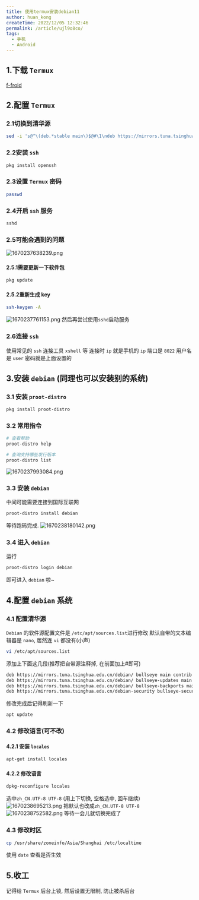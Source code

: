 ```yaml
---
title: 使用termux安装debian11
author: huan_kong
createTime: 2022/12/05 12:32:46
permalink: /article/ujl9o8co/
tags:
  - 手机
  - Android
---
```


## 1.下载 `Termux`

[f-froid](https://f-droid.org/packages/com.termux/)

## 2.配置 `Termux`

### 2.1切换到清华源

``` bash
sed -i 's@^\(deb.*stable main\)$@#\1\ndeb https://mirrors.tuna.tsinghua.edu.cn/termux/termux-packages-24 stable main@' $PREFIX/etc/apt/sources.list
```

### 2.2安装 `ssh`

``` bash
pkg install openssh
```

### 2.3设置 `Termux` 密码

``` bash
passwd
```

### 2.4开启 `ssh` 服务

``` bash
sshd
```

### 2.5可能会遇到的问题

![1670237638239.png](https://img.huankong.top/i/2022/12/05/638dcdc853e06.png)

#### 2.5.1需要更新一下软件包

``` bash
pkg update
```

#### 2.5.2重新生成 key

``` bash
ssh-keygen -A
```

![1670237761153.png](https://img.huankong.top/i/2022/12/05/638dce438326b.png)
然后再尝试使用`sshd`启动服务

### 2.6连接 `ssh`

使用常见的 `ssh` 连接工具 `xshell` 等
连接时 `ip` 就是手机的 `ip`
端口是 `8022`
用户名是 `user`
密码就是上面设置的

## 3.安装 `debian` (同理也可以安装别的系统)

### 3.1 安装 `proot-distro`

``` bash
pkg install proot-distro
```

### 3.2 常用指令

``` bash
# 查看帮助
proot-distro help

# 查询支持哪些发行版本
proot-distro list
```

![1670237993084.png](https://img.huankong.top/i/2022/12/05/638dcf2b32d0b.png)

### 3.3 安装 `debian`

中间可能需要连接到国际互联网

``` bash
proot-distro install debian
```

等待跑码完成.
![1670238180142.png](https://img.huankong.top/i/2022/12/05/638dcfe703753.png)

### 3.4 进入 `debian`

运行

``` bash
proot-distro login debian
```

即可进入 `debian` 啦~

## 4.配置 `debian` 系统

### 4.1 配置清华源

`Debian` 的软件源配置文件是 `/etc/apt/sources.list`进行修改
默认自带的文本编辑器是 `nano`, 居然连 `vi` 都没有(小声)

``` bash
vi /etc/apt/sources.list
```

添加上下面这几段(推荐把自带源注释掉, 在前面加上#即可)

``` bash
deb https://mirrors.tuna.tsinghua.edu.cn/debian/ bullseye main contrib non-free
deb https://mirrors.tuna.tsinghua.edu.cn/debian/ bullseye-updates main contrib non-free
deb https://mirrors.tuna.tsinghua.edu.cn/debian/ bullseye-backports main contrib non-free
deb https://mirrors.tuna.tsinghua.edu.cn/debian-security bullseye-security main contrib non-free
```

修改完成后记得刷新一下

``` bash
apt update
```

### 4.2 修改语言(可不改)

#### 4.2.1 安装 `locales`

``` bash
apt-get install locales
```

#### 4.2.2 修改语言

``` bash
dpkg-reconfigure locales
```

选中`zh_CN.UTF-8 UTF-8`
(用上下切换, 空格选中, 回车继续)
![1670238695213.png](https://img.huankong.top/i/2022/12/05/638dd1ea398fb.png)
把默认也改成`zh_CN.UTF-8 UTF-8`
![1670238752582.png](https://img.huankong.top/i/2022/12/05/638dd2227036f.png)
等待一会儿就切换完成了

### 4.3 修改时区

``` bash
cp /usr/share/zoneinfo/Asia/Shanghai /etc/localtime
```

使用 `date` 查看是否生效

## 5.收工

记得给 `Termux` 后台上锁, 然后设置无限制, 防止被杀后台
